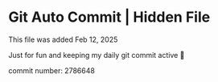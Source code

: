 # Git Auto Commit | Hidden File

This file was added Feb 12, 2025

Just for fun and keeping my daily git commit active 🤪

commit number: 2786648
